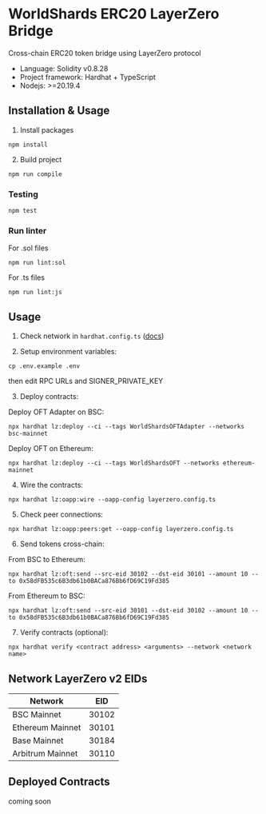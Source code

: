 # WorldShards ERC20 LayerZero Bridge

Cross-chain ERC20 token bridge using LayerZero protocol

- Language: Solidity v0.8.28
- Project framework: Hardhat + TypeScript
- Nodejs: >=20.19.4

## Installation & Usage

1. Install packages
```
npm install
```

2. Build project
```
npm run compile
```

### Testing

```
npm test
```

### Run linter

For .sol files
```
npm run lint:sol
```

For .ts files
```
npm run lint:js
```

## Usage

1. Check network in ```hardhat.config.ts``` ([docs](https://hardhat.org/config/))

2. Setup environment variables:
```
cp .env.example .env
```

then edit RPC URLs and SIGNER_PRIVATE_KEY

3. Deploy contracts:

Deploy OFT Adapter on BSC:
```
npx hardhat lz:deploy --ci --tags WorldShardsOFTAdapter --networks bsc-mainnet
```

Deploy OFT on Ethereum:
```
npx hardhat lz:deploy --ci --tags WorldShardsOFT --networks ethereum-mainnet
```

4. Wire the contracts:
```
npx hardhat lz:oapp:wire --oapp-config layerzero.config.ts
```

5. Check peer connections:
```
npx hardhat lz:oapp:peers:get --oapp-config layerzero.config.ts
```

6. Send tokens cross-chain:

From BSC to Ethereum:
```
npx hardhat lz:oft:send --src-eid 30102 --dst-eid 30101 --amount 10 --to 0x58dFB535c6B3db61b0BACa876Bb6fD69C19Fd385
```

From Ethereum to BSC:
```
npx hardhat lz:oft:send --src-eid 30101 --dst-eid 30102 --amount 10 --to 0x58dFB535c6B3db61b0BACa876Bb6fD69C19Fd385
```

7. Verify contracts (optional):
```
npx hardhat verify <contract address> <arguments> --network <network name>
```

## Network LayerZero v2 EIDs

| Network | EID |
|---------|-----|
| BSC Mainnet | 30102 |
| Ethereum Mainnet | 30101 |
| Base Mainnet | 30184 |
| Arbitrum Mainnet | 30110 |

## Deployed Contracts

coming soon
